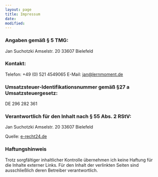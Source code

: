 ```yaml
---
layout: page
title: Impressum
date: 
modified:
---
```


### Angaben gemäß § 5 TMG:

Jan Suchotzki
Amselstr. 20
33607 Bielefeld

### Kontakt:

Telefon: +49 (0) 521 4549065
E-Mail: jan@lernmoment.de

### Umsatzsteuer-Identifikationsnummer gemäß §27 a Umsatzsteuergesetz:

DE 296 282 361

### Verantwortlich für den Inhalt nach § 55 Abs. 2 RStV:

Jan Suchotzki
Amselstr. 20
33607 Bielefeld

Quelle: [e-recht24.de](http://www.e-recht24.de)

### Haftungshinweis

Trotz sorgfältiger inhaltlicher Kontrolle übernehmen ich keine Haftung für die Inhalte externer Links. Für den Inhalt der verlinkten Seiten sind ausschließlich deren Betreiber verantwortlich.
